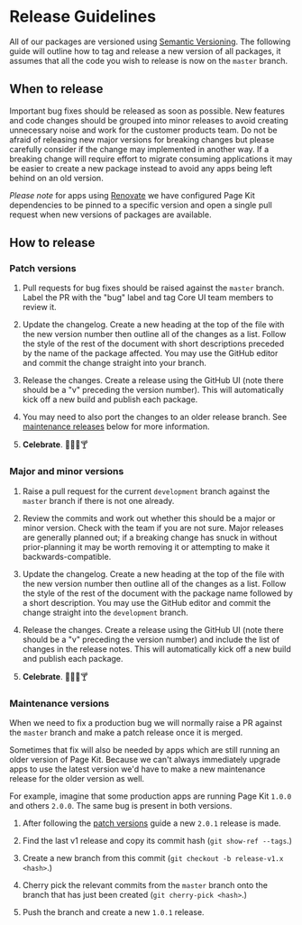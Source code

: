 # Release Guidelines

All of our packages are versioned using [Semantic Versioning]. The following guide will outline how to tag and release a new version of all packages, it assumes that all the code you wish to release is now on the `master` branch.


## When to release

Important bug fixes should be released as soon as possible. New features and code changes should be grouped into minor releases to avoid creating unnecessary noise and work for the customer products team. Do not be afraid of releasing new major versions for breaking changes but please carefully consider if the change may implemented in another way. If a breaking change will require effort to migrate consuming applications it may be easier to create a new package instead to avoid any apps being left behind on an old version.

_Please note_ for apps using [Renovate] we have configured Page Kit dependencies to be pinned to a specific version and open a single pull request when new versions of packages are available.

[Renovate]: https://renovatebot.com/


## How to release

### Patch versions

  1. Pull requests for bug fixes should be raised against the `master` branch. Label the PR with the "bug" label and tag Core UI team members to review it.

  2. Update the changelog. Create a new heading at the top of the file with the new version number then outline all of the changes as a list. Follow the style of the rest of the document with short descriptions preceded by the name of the package affected. You may use the GitHub editor and commit the change straight into your branch.

  3. Release the changes. Create a release using the GitHub UI (note there should be a "v" preceding the version number). This will automatically kick off a new build and publish each package.

  4. You may need to also port the changes to an older release branch. See [maintenance releases](#maintenance-versions) below for more information.

  5. **Celebrate**. :tada::beer::cake::cocktail:

### Major and minor versions

  1. Raise a pull request for the current `development` branch against the `master` branch if there is not one already.

  2. Review the commits and work out whether this should be a major or minor version. Check with the team if you are not sure. Major releases are generally planned out; if a breaking change has snuck in without prior-planning it may be worth removing it or attempting to make it backwards-compatible.

  2. Update the changelog. Create a new heading at the top of the file with the new version number then outline all of the changes as a list. Follow the style of the rest of the document with the package name followed by a short description. You may use the GitHub editor and commit the change straight into the `development` branch.

  4. Release the changes. Create a release using the GitHub UI (note there should be a "v" preceding the version number) and include the list of changes in the release notes. This will automatically kick off a new build and publish each package.

  5. **Celebrate**. :tada::beer::cake::cocktail:

### Maintenance versions

When we need to fix a production bug we will normally raise a PR against the `master` branch and make a patch release once it is merged.

Sometimes that fix will also be needed by apps which are still running an older version of Page Kit. Because we can't always immediately upgrade apps to use the latest version we'd have to make a new maintenance release for the older version as well.

For example, imagine that some production apps are running Page Kit `1.0.0` and others `2.0.0`. The same bug is present in both versions.

  1. After following the [patch versions](#patch-versions) guide a new `2.0.1` release is made.

  2. Find the last v1 release and copy its commit hash (`git show-ref --tags`.)

  3. Create a new branch from this commit (`git checkout -b release-v1.x <hash>`.)

  4. Cherry pick the relevant commits from the `master` branch onto the branch that has just been created (`git cherry-pick <hash>`.)

  5. Push the branch and create a new `1.0.1` release.

[semantic versioning]: http://semver.org/
